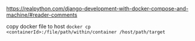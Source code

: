 https://realpython.com/django-development-with-docker-compose-and-machine/#reader-comments

copy docker file to host
`docker cp <containerId>:/file/path/within/container /host/path/target`
